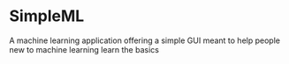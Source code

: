 # SimpleML
A machine learning application offering a simple GUI meant to help people new to machine learning learn the basics

